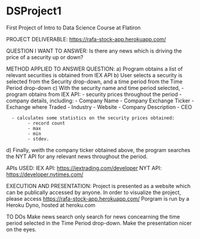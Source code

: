 # DSProject1
First Project of Intro to Data Science Course at Flatiron

PROJECT DELIVERABLE:
https://rafa-stock-app.herokuapp.com/

QUESTION I WANT TO ANSWER: 
Is there any news which is driving the price of a security up or down?

METHOD APPLIED TO ANSWER QUESTION:
  a) Program obtains a list of relevant securities is obtained from IEX API
  b) User selects a security is selected from the Security drop-down, and a time period from the Time Period drop-down
  c) With the security name and time period selected,
      - program obtains from IEX API:
          - security prices throughout the period
          - company details, including:
                -  Company Name
                -  Company Exchange Ticker
                -  Exchange where Traded
                -  Industry
                -  Website
                -  Company Description
                -  CEO	
          
      - calculates some statistics on the security prices obtained:
            - record count 
            - max
            - min
            - stdev.
  
  d) Finally, weith the company ticker obtained above, the program searches the NYT API for any relevant news throughout the period.
  
  
APIs USED:
    IEX API: https://iextrading.com/developer
    NYT API: https://developer.nytimes.com/


EXECUTION AND PRESENTATION:
Project is presented as a website which can be publically accessed by anyone.
In order to visualize the project, please access https://rafa-stock-app.herokuapp.com/
Porgram is run by a Heroku Dyno, hosted at heroku.com


TO DOs
Make news search only search for news concearning the time period selected in the Time Period drop-down.
Make the presentation nicer on the eyes.
